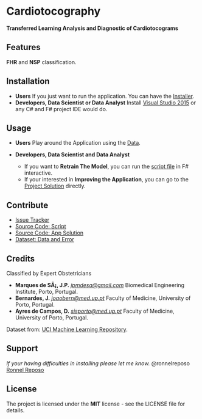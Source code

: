 # Cardiotocography #
**Transferred Learning Analysis and Diagnostic of Cardiotocograms**

## Features ##
**FHR** and **NSP** classification.


## Installation ##

- **Users** If you just want to run the application. You can have the [Installer](https://github.com/ronnelreposo/cardiotocography/tree/master/cardio/cardio/publish).
- **Developers, Data Scientist or Data Analyst** Install [Visual Studio 2015](https://www.visualstudio.com/downloads/) or any C# and F# project IDE would do.

## Usage ##

- **Users** Play around the Application using the [Data](https://github.com/ronnelreposo/cardiotocography/blob/master/data%20and%20error/cardiotocography.xlsx).

- **Developers, Data Scientist and Data Analyst**
  - If you want to **Retrain The Model**, you can run the [script file](https://github.com/ronnelreposo/cardiotocography/tree/master/script/cardio.fsx) in F# interactive.
  - If your interested in **Improving the Application**, you can go to the [Project Solution](https://github.com/ronnelreposo/cardiotocography/blob/master/cardio/cardio.sln) directly.

## Contribute ##

 - [Issue Tracker](https://github.com/ronnelreposo/cardiotocography/issues)
 - [Source Code: Script](https://github.com/ronnelreposo/cardiotocography/tree/master/script/cardio.fsx)
 - [Source Code: App Solution](https://github.com/ronnelreposo/cardiotocography/blob/master/cardio/cardio.sln)
 - [Dataset: Data and Error](https://github.com/ronnelreposo/cardiotocography/tree/master/data%20and%20error)

## Credits ##
Classified by Expert Obstetricians

 - **Marques de SÃ¡, J.P.** *jpmdesa@gmail.com* Biomedical Engineering Institute, Porto, Portugal.
 - **Bernardes, J.** *joaobern@med.up.pt* Faculty of Medicine, University of Porto, Portugal.
 - **Ayres de Campos, D.** *sisporto@med.up.pt* Faculty of Medicine, University of Porto, Portugal.

Dataset from: [UCI Machine Learning Repository](https://archive.ics.uci.edu/ml/datasets.html).

## Support ##

 *If your having difficulties in installing please let me know.* @ronnelreposo [Ronnel Reposo](ronnel.reposo@gmail.com)

## License ##
 
The project is licensed under the **MIT** license - see the LICENSE file for details.
